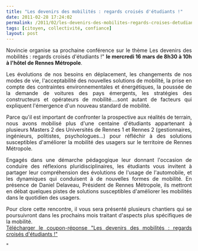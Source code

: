 ```yaml
---
title: "Les devenirs des mobilités : regards croisés d'étudiants !"
date: 2011-02-28 17:24:02
permalink: /2011/02/les-devenirs-des-mobilites-regards-croises-detudiants.html
tags: [citoyen, collectivité, confiance]
layout: post
---
```


<p style="text-align: justify">Novincie organise sa prochaine conférence sur le thème Les devenirs des mobilités : regards croisés d'étudiants !" <strong>le mercredi 16 mars de 8h30 à 10h à l'hôtel de Rennes Métropole</strong>.</p> <p style="text-align: justify">Les évolutions de nos besoins en déplacement, les changements de nos modes de vie, l'acceptabilité des nouvelles solutions de mobilité, la prise en compte des contraintes environnementales et énergétiques, la poussée de la demande de voitures des pays émergents, les stratégies des constructeurs et opérateurs de mobilité....sont autant de facteurs qui expliquent l'émergence d'un nouveau standard de mobilité. </p>  <!--more-->   <p style="text-align: justify">Parce qu'il est important de confronter la prospective aux réalités de terrain, nous avons mobilisé plus d'une centaine d'étudiants appartenant à plusieurs Masters 2 des Universités de Rennes 1 et Rennes 2 (gestionnaires, ingénieurs, politistes, psychologues...) pour réfléchir à des solutions susceptibles d'améliorer la mobilité des usagers sur le territoire de Rennes Métropole.</p> <p style="text-align: justify">Engagés dans une démarche pédagogique leur donnant l'occasion de conduire des réflexions pluridisciplinaires, les étudiants vous invitent à partager leur compréhension des évolutions de l'usage de l'automobile, et les dynamiques qui conduisent à de nouvelles formes de mobilité. En présence de Daniel Delaveau, Président de Rennes Métropole, ils mettront en débat quelques pistes de solutions susceptibles d'améliorer les mobilités dans le quotidien des usagers.</p> <p style="text-align: justify">Pour clore cette rencontre, il vous sera présenté plusieurs chantiers qui se poursuivront dans les prochains mois traitant d'aspects plus spécifiques de la mobilité.<br /><a href="https://gabrielplassat.github.io/transportsdufutur/wp-content/uploads/sites/6/2011/02/Novincie-1603-2011.pdf" target="_blank">Télécharger le coupon-réponse "Les devenirs des mobilités : regards croisés d'étudiants !"</a></p>"
